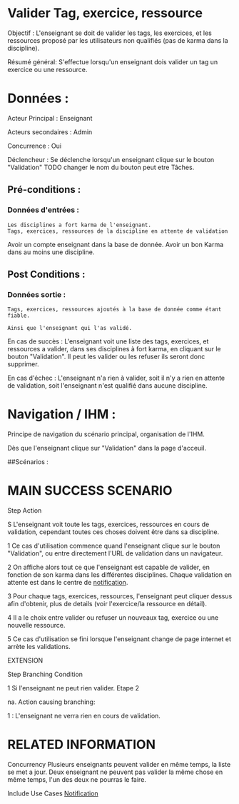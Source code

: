 # Valider Tag, exercice, ressource


Objectif :  L'enseignant se doit de valider les tags, les exercices, et les ressources proposé par les utilisateurs non qualifiés (pas de karma dans la discipline).

Résumé général: S'effectue lorsqu'un enseignant dois valider un tag un exercice ou une ressource.

# Données :

Acteur Principal : Enseignant

Acteurs secondaires : Admin

Concurrence : Oui

Déclencheur : Se déclenche lorsqu'un enseignant clique sur le bouton "Validation" TODO changer le nom du bouton peut etre Tâches.

## Pré-conditions :

### Données d'entrées :

	Les disciplines a fort karma de l'enseignant.
	Tags, exercices, ressources de la discipline en attente de validation

Avoir un compte enseignant dans la base de donnée.
Avoir un bon Karma dans au moins une discipline.

## Post Conditions :

### Données sortie :

	Tags, exercices, ressources ajoutés à la base de donnée comme étant fiable.

	Ainsi que l'enseignant qui l'as validé.

En cas de succès : L'enseignant voit une liste des tags, exercices, et ressources a valider, dans ses disciplines à fort karma, en cliquant sur le bouton "Validation". Il peut les valider ou les refuser ils seront donc supprimer.

En cas d'échec : L'enseignant n'a rien à valider, soit il n'y a rien en attente de validation, soit l'enseignant n'est qualifié dans aucune discipline.

# Navigation / IHM  :

Principe de navigation du scénario principal, organisation de l'IHM.

Dès que l'enseignant clique sur "Validation" dans la page d'acceuil.

##Scénarios :

# MAIN SUCCESS SCENARIO

Step    Action

S    L'enseignant voit toute les tags, exercices, ressources en cours de validation, cependant toutes ces choses doivent être dans sa discipline.

1    Ce cas d'utilisation commence quand l'enseignant clique sur le bouton "Validation", ou entre directement l'URL de validation dans un navigateur.

2    On affiche alors tout ce que l'enseignant est capable de valider, en fonction de son karma dans les différentes disciplines. Chaque validation en attente est dans le centre de [notification](/notification.md).

3    Pour chaque tags, exercices, ressources, l'enseignant peut cliquer dessus afin d'obtenir, plus de details (voir l'exercice/la ressource en détail).

4	 Il a le choix entre valider ou refuser un nouveaux tag, exercice ou une nouvelle ressource.

5    Ce cas d'utilisation se fini lorsque l'enseignant change de page internet et arrète les validations.

EXTENSION 

Step    Branching Condition

1	 Si l'enseignant ne peut rien valider. Etape 2

na.  Action causing branching:

1 : L'enseignant ne verra rien en cours de validation.


# RELATED INFORMATION

Concurrency    Plusieurs enseignants peuvent valider en même temps, la liste se met a jour. Deux enseignant ne peuvent pas valider la même chose en même temps, l'un des deux ne pourras le faire.

Include Use Cases    [Notification](/notification.md)
 
<!---
Author : Jordan
Validator : 
-->
